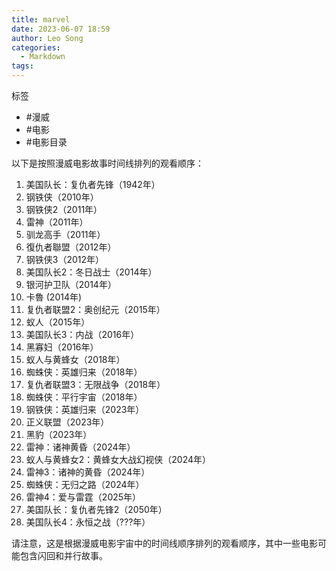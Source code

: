 ```yaml
---
title: marvel
date: 2023-06-07 18:59
author: Leo Song
categories:
  - Markdown
tags:
---
```


标签

- #漫威
- #电影
- #电影目录

以下是按照漫威电影故事时间线排列的观看顺序：

1. 美国队长：复仇者先锋（1942年）
2. 钢铁侠（2010年）
3. 钢铁侠2（2011年）
4. 雷神（2011年）
5. 驯龙高手（2011年）
6. 復仇者聯盟（2012年）
7. 钢铁侠3（2012年）
8. 美国队长2：冬日战士（2014年）
9. 银河护卫队（2014年）
10. 卡魯 (2014年)
11. 复仇者联盟2：奥创纪元（2015年）
12. 蚁人（2015年）
13. 美国队长3：内战（2016年）
14. 黑寡妇（2016年）
15. 蚁人与黄蜂女（2018年）
16. 蜘蛛侠：英雄归来（2018年）
17. 复仇者联盟3：无限战争（2018年）
18. 蜘蛛侠：平行宇宙（2018年）
19. 钢铁侠：英雄归来（2023年）
20. 正义联盟（2023年）
21. 黑豹（2023年）
22. 雷神：诸神黄昏（2024年）
23. 蚁人与黄蜂女2：黄蜂女大战幻视侠（2024年）
24. 雷神3：诸神的黄昏（2024年）
25. 蜘蛛侠：无归之路（2024年）
26. 雷神4：爱与雷霆（2025年）
27. 美国队长：复仇者先锋2（2050年）
28. 美国队长4：永恒之战（???年）

请注意，这是根据漫威电影宇宙中的时间线顺序排列的观看顺序，其中一些电影可能包含闪回和并行故事。